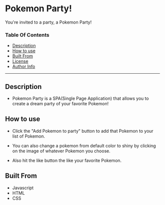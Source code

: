 # Pokemon Party!

<!-- Project Image -->

You're invited to a party, a Pokemon Party!

### Table Of Contents
- [Description](#description)
- [How to use](#how-to-use)
- [Built From](#built-from)
- [License](#license)
- [Author Info](#author-info)

---

## Description 

- Pokemon Party is a SPA(Single Page Application) that allows you to create a dream party of your favorite Pokemon!

## How to use

- Click the "Add Pokemon to party" button to add that Pokemon to your list of Pokemon.

- You can also change a pokemon from default color to shiny by clicking on the image of whatever Pokemon you choose.

- Also hit the like button the like your favorite Pokemon.

## Built From

- Javascript
- HTML
- CSS




